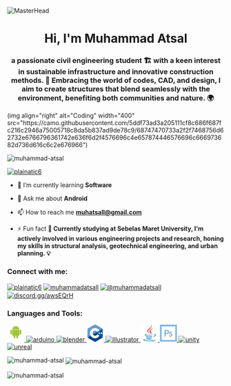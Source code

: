 ![MasterHead](https://i.pinimg.com/originals/4d/16/78/4d1678e171347c4402c231dad0394f0f.gif)
<h1 align="center">Hi, I'm Muhammad Atsal</h1>
<h3 align="center">a passionate civil engineering student 🏗️ with a keen interest in sustainable infrastructure and innovative construction methods. 🌱 Embracing the world of codes, CAD, and design, I aim to create structures that blend seamlessly with the environment, benefiting both communities and nature. 🌍</h3>
(img align="right" alt="Coding" width="400" src="https://camo.githubusercontent.com/5ddf73ad3a205111cf8c686f687fc216c2946a75005718c8da5b837ad9de78c9/68747470733a2f2f7468756d62732e6766796361742e636f6d2f4576696c4e657874446576696c666973682d736d616c6c2e676966")

<p align="left"> <img src="https://komarev.com/ghpvc/?username=muhammad-atsal&label=Profile%20views&color=0e75b6&style=flat" alt="muhammad-atsal" /> </p>

<p align="left"> <a href="https://twitter.com/plainatic6" target="blank"><img src="https://img.shields.io/twitter/follow/plainatic6?logo=twitter&style=for-the-badge" alt="plainatic6" /></a> </p>

- 🌱 I’m currently learning **Software**

- 💬 Ask me about **Android**

- 📫 How to reach me **muhatsall@gmail.com**

- ⚡ Fun fact **🔨 Currently studying at Sebelas Maret University, I'm actively involved in various engineering projects and research, honing my skills in structural analysis, geotechnical engineering, and urban planning. 💡**

<h3 align="left">Connect with me:</h3>
<p align="left">
<a href="https://twitter.com/plainatic6" target="blank"><img align="center" src="https://raw.githubusercontent.com/rahuldkjain/github-profile-readme-generator/master/src/images/icons/Social/twitter.svg" alt="plainatic6" height="30" width="40" /></a>
<a href="https://linkedin.com/in/muhammadatsall" target="blank"><img align="center" src="https://raw.githubusercontent.com/rahuldkjain/github-profile-readme-generator/master/src/images/icons/Social/linked-in-alt.svg" alt="muhammadatsall" height="30" width="40" /></a>
<a href="https://instagram.com/@muhammadatsall" target="blank"><img align="center" src="https://raw.githubusercontent.com/rahuldkjain/github-profile-readme-generator/master/src/images/icons/Social/instagram.svg" alt="@muhammadatsall" height="30" width="40" /></a>
<a href="https://discord.gg/discord.gg/awsEQrH" target="blank"><img align="center" src="https://raw.githubusercontent.com/rahuldkjain/github-profile-readme-generator/master/src/images/icons/Social/discord.svg" alt="discord.gg/awsEQrH" height="30" width="40" /></a>
</p>

<h3 align="left">Languages and Tools:</h3>
<p align="left"> <a href="https://developer.android.com" target="_blank" rel="noreferrer"> <img src="https://raw.githubusercontent.com/devicons/devicon/master/icons/android/android-original-wordmark.svg" alt="android" width="40" height="40"/> </a> <a href="https://www.arduino.cc/" target="_blank" rel="noreferrer"> <img src="https://cdn.worldvectorlogo.com/logos/arduino-1.svg" alt="arduino" width="40" height="40"/> </a> <a href="https://www.blender.org/" target="_blank" rel="noreferrer"> <img src="https://download.blender.org/branding/community/blender_community_badge_white.svg" alt="blender" width="40" height="40"/> </a> <a href="https://www.w3schools.com/cpp/" target="_blank" rel="noreferrer"> <img src="https://raw.githubusercontent.com/devicons/devicon/master/icons/cplusplus/cplusplus-original.svg" alt="cplusplus" width="40" height="40"/> </a> <a href="https://www.adobe.com/in/products/illustrator.html" target="_blank" rel="noreferrer"> <img src="https://www.vectorlogo.zone/logos/adobe_illustrator/adobe_illustrator-icon.svg" alt="illustrator" width="40" height="40"/> </a> <a href="https://www.java.com" target="_blank" rel="noreferrer"> <img src="https://raw.githubusercontent.com/devicons/devicon/master/icons/java/java-original.svg" alt="java" width="40" height="40"/> </a> <a href="https://www.photoshop.com/en" target="_blank" rel="noreferrer"> <img src="https://raw.githubusercontent.com/devicons/devicon/master/icons/photoshop/photoshop-line.svg" alt="photoshop" width="40" height="40"/> </a> <a href="https://unity.com/" target="_blank" rel="noreferrer"> <img src="https://www.vectorlogo.zone/logos/unity3d/unity3d-icon.svg" alt="unity" width="40" height="40"/> </a> <a href="https://unrealengine.com/" target="_blank" rel="noreferrer"> <img src="https://raw.githubusercontent.com/kenangundogan/fontisto/036b7eca71aab1bef8e6a0518f7329f13ed62f6b/icons/svg/brand/unreal-engine.svg" alt="unreal" width="40" height="40"/> </a> </p>

<p><img align="left" src="https://github-readme-stats.vercel.app/api/top-langs?username=muhammad-atsal&show_icons=true&locale=en&layout=compact" alt="muhammad-atsal" /></p>

<p>&nbsp;<img align="center" src="https://github-readme-stats.vercel.app/api?username=muhammad-atsal&show_icons=true&locale=en" alt="muhammad-atsal" /></p>

<p><img align="center" src="https://github-readme-streak-stats.herokuapp.com/?user=muhammad-atsal&" alt="muhammad-atsal" /></p>
